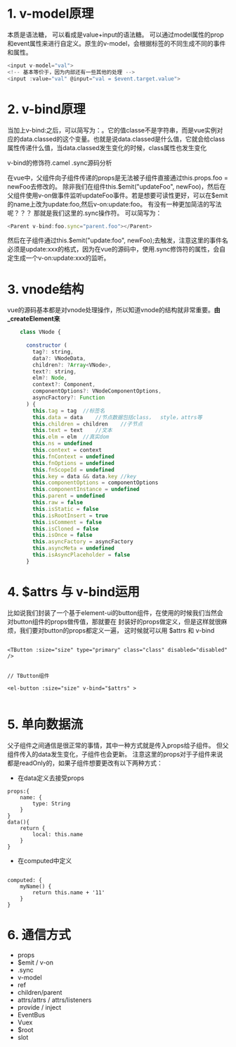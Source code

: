 # 1. v-model原理
本质是语法糖， 可以看成是value+input的语法糖。 可以通过model属性的prop和event属性来进行自定义。原生的v-model，会根据标签的不同生成不同的事件和属性。
```javascript
<input v-model="val">
<!-- 基本等价于，因为内部还有一些其他的处理 -->
<input :value="val" @input="val = $event.target.value">
```

# 2. v-bind原理
当加上v-bind:之后，可以简写为：。它的值classe不是字符串，而是vue实例对应的data.classed的这个变量。也就是说data.classed是什么值，它就会给class属性传递什么值，当data.classed发生变化的时候，class属性也发生变化

v-bind的修饰符.camel .sync源码分析

在vue中，父组件向子组件传递的props是无法被子组件直接通过this.props.foo = newFoo去修改的。
除非我们在组件this.$emit("updateFoo", newFoo)，然后在父组件使用v-on做事件监听updateFoo事件。若是想要可读性更好，可以在$emit的name上改为update:foo,然后v-on:update:foo。
有没有一种更加简洁的写法呢？？？
那就是我们这里的.sync操作符。
可以简写为：
```javascript
<Parent v-bind:foo.sync="parent.foo"></Parent>
```
然后在子组件通过this.$emit("update:foo", newFoo);去触发，注意这里的事件名必须是update:xxx的格式，因为在vue的源码中，使用.sync修饰符的属性，会自定生成一个v-on:update:xxx的监听。


# 3. vnode结构

vue的源码基本都是对vnode处理操作，所以知道vnode的结构就非常重要。**由_createElement来**
```javascript
	class VNode {
	
	  constructor (
	    tag?: string,
	    data?: VNodeData,
	    children?: ?Array<VNode>,
	    text?: string,
	    elm?: Node,
	    context?: Component,
	    componentOptions?: VNodeComponentOptions,
	    asyncFactory?: Function
	  ) {
	    this.tag = tag	//标签名
	    this.data = data	//节点数据包括class，	style，attrs等
	    this.children = children	//子节点
	    this.text = text	//文本
	    this.elm = elm	//真实dom
	    this.ns = undefined
	    this.context = context
	    this.fnContext = undefined
	    this.fnOptions = undefined
	    this.fnScopeId = undefined
	    this.key = data && data.key	//key
	    this.componentOptions = componentOptions
	    this.componentInstance = undefined
	    this.parent = undefined
	    this.raw = false
	    this.isStatic = false
	    this.isRootInsert = true
	    this.isComment = false
	    this.isCloned = false
	    this.isOnce = false
	    this.asyncFactory = asyncFactory
	    this.asyncMeta = undefined
	    this.isAsyncPlaceholder = false
	  }
```


# 4. $attrs 与 v-bind运用

比如说我们封装了一个基于element-ui的button组件，在使用的时候我们当然会对button组件的props做传值，那就要在
封装好的props做定义，但是这样就很麻烦，我们要对button的props都定义一遍， 这时候就可以用 $attrs 和 v-bind

```JS

<TButton :size="size" type="primary" class="class" disabled="disabled" />


// TButton组件

<el-button :size="size" v-bind="$attrs" >


```

# 5. 单向数据流

父子组件之间通信是很正常的事情，其中一种方式就是传入props给子组件。 但父组件传入的data发生变化，子组件也会更新。
注意这里的props对于子组件来说都是readOnly的，如果子组件想要更改有以下两种方式：

- 在data定义去接受props

```JS
props:{
	name: {   
		type: String
	}
}
data(){
	return {
		local: this.name
	}
}

```

- 在computed中定义

```JS

computed: {
	myName() {
		return this.name + '11'
	}
}

```


# 6. 通信方式

- props
- $emit / v-on
- .sync
- v-model
- ref
- children/parent
- attrs/attrs / attrs/listeners
- provide / inject
- EventBus
- Vuex
- $root
- slot


